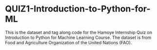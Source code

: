 # QUIZ1-Introduction-to-Python-for-ML
This is the dataset and tag along code for the Hamoye Internship Quiz on Introduction to Python for Machine Learning Course. 
The dataset is from Food and Agriculture Organization of the United Nations (FAO).

